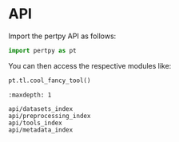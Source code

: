 # API

Import the pertpy API as follows:

```python
import pertpy as pt
```

You can then access the respective modules like:

```python
pt.tl.cool_fancy_tool()
```

```{toctree}
:maxdepth: 1

api/datasets_index
api/preprocessing_index
api/tools_index
api/metadata_index
```
